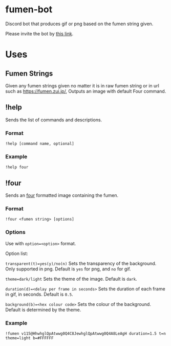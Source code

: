 # fumen-bot
Discord bot that produces gif or png based on the fumen string given.

Please invite the bot by [this link](https://discord.com/api/oauth2/authorize?client_id=1014015919351152640&permissions=517543938112&scope=bot).

# Uses
## Fumen Strings
Given any fumen strings given no matter it is in raw fumen string or in url such as https://fumen.zui.jp/, Outputs an image with default Four command. 

## !help
Sends the list of commands and descriptions.

### Format
`!help [command name, optional]`

### Example
`!help four`

## !four
Sends an [four](https://four.lol/) formatted image containing the fumen.

### Format
`!four <fumen string> [options]`

### Options
Use with `option=<option>` format.

Option list: 

`transparent(t)=yes(y)/no(n)` Sets the transparency of the background. Only supported in png. Default is `yes` for png, and `no` for gif.

`theme=dark/light` Sets the theme of the image. Default is `dark`.

`duration(d)=<delay per frame in seconds>` Sets the duration of each frame in gif, in seconds. Default is `0.5`.

`background(b)=<hex colour code>` Sets the colour of the background. Default is determined by the theme.

### Example
`!fumen v115@HhwhglQpAtwwg0Q4C8JewhglQpAtwwg0Q4A8LeAgH duration=1.5 t=n theme=light b=#FFFFFF`
